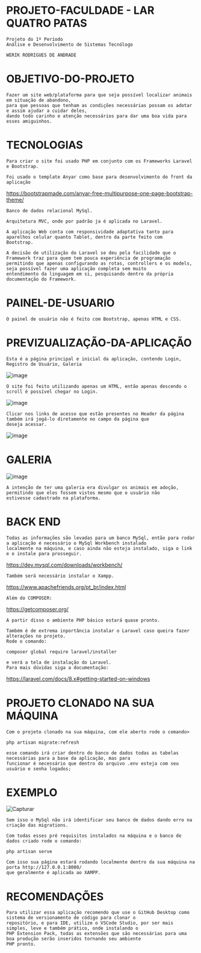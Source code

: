 # PROJETO-FACULDADE - LAR QUATRO PATAS

    Projeto do 1º Período
    Análise e Desenvolvimento de Sistemas Tecnólogo
    
    WERIK RODRIGUES DE ANDRADE    

# OBJETIVO-DO-PROJETO
    Fazer um site web/plataforma para que seja possível localizar animais em situação de abandono,
    para que pessoas que tenham as condições necessárias possam os adotar e assim ajudar a cuidar deles,
    dando todo carinho e atenção necessários para dar uma boa vida para esses amiguinhos.

# TECNOLOGIAS
    Para criar o site foi usado PHP em conjunto com os Frameworks Laravel e Bootstrap.
    
    Foi usado o template Anyar como base para desenvolvimento do front da aplicação
 https://bootstrapmade.com/anyar-free-multipurpose-one-page-bootstrap-theme/
    
    Banco de dados relacional MySql.
    
    Arquitetura MVC, onde por padrão ja é aplicada no Laravel.

    A aplicação Web conta com responsividade adaptativa tanto para aparelhos celular quanto Tablet, dentro da parte feito com 
    Bootstrap.
    
    A decisão de utilização do Laravel se deu pela facilidade que o Framework traz para quem tem pouca experiência de programação
    permitindo que apenas configurando as rotas, controllers e os models, seja possível fazer uma aplicação completa sem muito
    entendimento da linguagem em si, pesquisando dentro da própria documentação do Framework.
    

# PAINEL-DE-USUARIO
    O painel de usuário não é feito com Bootstrap, apenas HTML e CSS.
    
# PREVIZUALIZAÇÃO-DA-APLICAÇÃO

    Esta é a página principal e inicial da aplicação, contendo Login, Registro de Usuário, Galeria
    
![image](https://user-images.githubusercontent.com/51803873/176567143-2b0ea174-3ae9-4462-b3c5-422ce6d1a386.png)
   
    O site foi feito utilizando apenas um HTML, então apenas descendo o scroll é possível chegar no Login.
    
![image](https://user-images.githubusercontent.com/51803873/176567267-2635e097-2488-4b98-b896-aab90b63489b.png)
   
    Clicar nos links de acesso que estão presentes no Header da página também irá jogá-lo diretamente no campo da página que 
    deseja acessar.
    
![image](https://user-images.githubusercontent.com/51803873/176567428-ec41bfbe-9d84-466b-a7bf-d58ace9f286e.png)
   
# GALERIA
    
![image](https://user-images.githubusercontent.com/51803873/176567613-b48a76c3-ed2d-46c3-ba69-49449810b282.png)

    A intenção de ter uma galeria era divulgar os animais em adoção, permitindo que eles fossem vistos mesmo que o usuário não 
    estivesse cadastrado na plataforma.
 
# BACK END

    Todas as informações são levadas para um banco MySql, então para rodar a aplicação é necessário o MySql Workbench instalado 
    localmente na máquina, e caso ainda não esteja instalado, siga o link e o instale para prosseguir.    
 https://dev.mysql.com/downloads/workbench/
    
    Também será necessário instalar o Xampp.    
 https://www.apachefriends.org/pt_br/index.html
 
    Além do COMPOSER: 
 https://getcomposer.org/
 
    A partir disso o ambiente PHP básico estará quase pronto.
    
    Também é de extrema inportância instalar o Laravel caso queira fazer alterações no projeto.
    Rode o comando:
    
    composer global require laravel/installer
    
    e verá a tela de instalação do Laravel.
    Para mais dúvidas siga a documentação:
 https://laravel.com/docs/8.x#getting-started-on-windows   
    
    
# PROJETO CLONADO NA SUA MÁQUINA
    Com o projeto clonado na sua máquina, com ele aberto rode o comando>
    
    php artisan migrate:refresh
    
    esse comando irá criar dentro do banco de dados todas as tabelas necessárias para a base da aplicação, mas para 
    funcionar é necessário que dentro do arquivo .env esteja com seu usuário e senha logados;
    
# EXEMPLO

![Capturar](https://user-images.githubusercontent.com/51803873/176568975-53ab14cf-7424-45df-add1-3fad435ad491.PNG)

    Sem isso o MySql não irá identificar seu banco de dados dando erro na criação das migrations.
    
    Com todas esses pré requisitos instalados na máquina e o banco de dados criado rode o comando:
    
    php artisan serve
    
    Com isso sua página estará rodando localmente dentro da sua máquina na porta http://127.0.0.1:8000/
    que geralmente é aplicada ao XAMPP.
      
    
    
# RECOMENDAÇÕES
    Para utilizar essa aplicação recomendo que use o GitHub Desktop como sistema de versionamento de código para clonar o 
    repositório, e para IDE, utilize o VSCode Studio, por ser mais simples, leve e também prático, onde instalando o 
    PHP Extension Pack, todas as extensões que são necessárias para uma boa produção serão inseridos tornando seu ambiente 
    PHP pronto.

    



